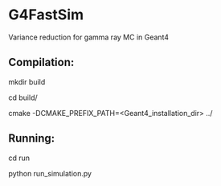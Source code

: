 # G4FastSim
Variance reduction for gamma ray MC in Geant4

## Compilation:

mkdir build

cd build/

cmake -DCMAKE_PREFIX_PATH=<Geant4_installation_dir> ../

## Running:

cd run

python run_simulation.py <arguments>